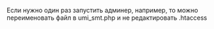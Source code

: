 Если нужно один раз запустить админер, например, то можно переименовать файл в umi_smt.php и не редактировать .htaccess
